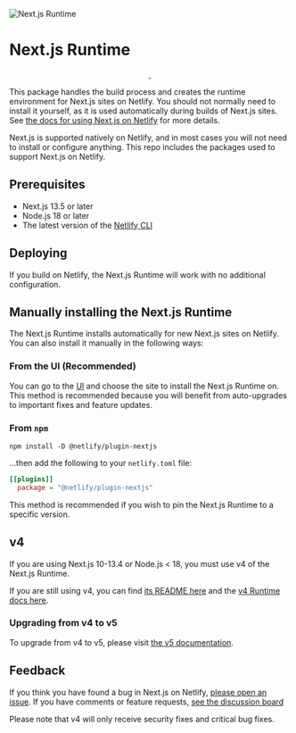 ![Next.js Runtime](next-js-runtime.png)

# Next.js Runtime

<p align="center">
  <a aria-label="npm version" href="https://www.npmjs.com/package/@netlify/plugin-nextjs">
    <img alt="" src="https://img.shields.io/npm/v/@netlify/plugin-nextjs">
  </a>
  <a aria-label="MIT License" href="https://img.shields.io/npm/l/@netlify/plugin-nextjs">
    <img alt="" src="https://img.shields.io/npm/l/@netlify/plugin-nextjs">
  </a>
</p>

This package handles the build process and creates the runtime environment for Next.js sites on
Netlify. You should not normally need to install it yourself, as it is used automatically during
builds of Next.js sites. See
[the docs for using Next.js on Netlify](https://docs.netlify.com/frameworks/next-js/overview/) for
more details.

Next.js is supported natively on Netlify, and in most cases you will not need to install or
configure anything. This repo includes the packages used to support Next.js on Netlify.

## Prerequisites

- Next.js 13.5 or later
- Node.js 18 or later
- The latest version of the [Netlify CLI](https://docs.netlify.com/cli/get-started/)

## Deploying

If you build on Netlify, the Next.js Runtime will work with no additional configuration.

## Manually installing the Next.js Runtime

The Next.js Runtime installs automatically for new Next.js sites on Netlify. You can also install it
manually in the following ways:

### From the UI (Recommended)

You can go to the [UI](https://app.netlify.com/plugins/@netlify/plugin-nextjs/install) and choose
the site to install the Next.js Runtime on. This method is recommended because you will benefit from
auto-upgrades to important fixes and feature updates.

### From `npm`

```shell
npm install -D @netlify/plugin-nextjs
```

...then add the following to your `netlify.toml` file:

```toml
[[plugins]]
  package = "@netlify/plugin-nextjs"
```

This method is recommended if you wish to pin the Next.js Runtime to a specific version.

## v4

If you are using Next.js 10-13.4 or Node.js < 18, you must use v4 of the Next.js Runtime.

If you are still using v4, you can find
[its README here](https://github.com/netlify/next-runtime/blob/v4/README.md) and the
[v4 Runtime docs here](https://docs.netlify.com/frameworks/next-js/runtime-v4/overview/).

### Upgrading from v4 to v5

To upgrade from v4 to v5, please visit
[the v5 documentation](https://docs.netlify.com/frameworks/next-js/overview/).

## Feedback

If you think you have found a bug in Next.js on Netlify,
[please open an issue](https://github.com/netlify/next-runtime/issues). If you have comments or
feature requests, [see the discussion board](https://github.com/netlify/next-runtime/discussions)

Please note that v4 will only receive security fixes and critical bug fixes.
